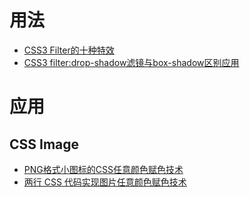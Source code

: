 
# 用法

- [CSS3 Filter的十种特效](https://www.w3cplus.com/css3/ten-effects-with-css3-filter)
- [CSS3 filter:drop-shadow滤镜与box-shadow区别应用](http://www.zhangxinxu.com/wordpress/2016/05/css3-filter-drop-shadow-vs-box-shadow/)

# 应用

## CSS Image

- [PNG格式小图标的CSS任意颜色赋色技术](http://www.zhangxinxu.com/wordpress/2016/06/png-icon-change-color-by-css/)
- [两行 CSS 代码实现图片任意颜色赋色技术](http://www.cnblogs.com/coco1s/p/8080211.html)
